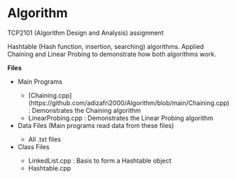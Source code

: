 # Algorithm
TCP2101 (Algorithm Design and Analysis) assignment

Hashtable (Hash function, insertion, searching) algorithms. Applied Chaining and Linear Probing to demonstrate how both algorithms work.


<b>Files</b><br>
<ul>
  <li>Main Programs</li>
  <ul>
    <li>[Chaining.cpp](https://github.com/adizafri2000/Algorithm/blob/main/Chaining.cpp) : Demonstrates the Chaining algorithm</li>
    <li>LinearProbing.cpp : Demonstrates the Linear Probing algorithm</li>
  </ul>
  <li>Data Files (Main programs read data from these files)</li>
  <ul>
    <li>All .txt files</li>
  </ul>
  <li>Class Files</li>
  <ul>
    <li>LinkedList.cpp : Basis to form a Hashtable object</li>
    <li>Hashtable.cpp</li>
  </ul>
</ul>

